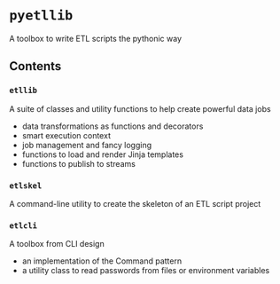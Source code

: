 # `pyetllib`
A toolbox to write ETL scripts the pythonic way

## Contents
### `etllib`
A suite of classes and utility functions to help create powerful data 
jobs
* data transformations as functions and decorators
* smart execution context
* job management and fancy logging
* functions to load and render Jinja templates
* functions to publish to streams
    
### `etlskel`
A command-line utility to create the skeleton of an ETL script project

### `etlcli`
A toolbox from CLI design
* an implementation of the Command pattern
* a utility class to read passwords from files or environment variables
    
